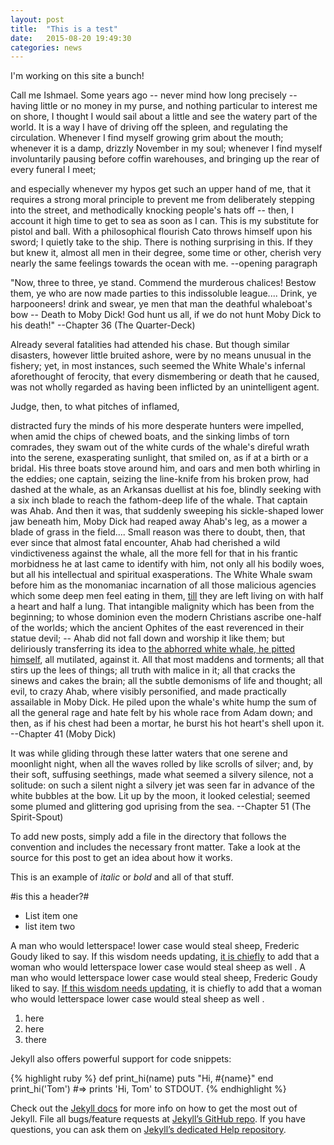 ```yaml
---
layout: post
title:  "This is a test"
date:   2015-08-20 19:49:30
categories: news
---
```

I'm working on this site a bunch!

Call me Ishmael. Some years ago -- never mind how long precisely -- having little or no money in my purse, and nothing particular to interest me on shore, I thought I would sail about a little and see the watery part of the world. It is a way I have of driving off the spleen, and regulating the circulation. Whenever I find myself growing grim about the mouth; whenever it is a damp, drizzly November in my soul; whenever I find myself involuntarily pausing before coffin warehouses, and bringing up the rear of every funeral I meet;

and especially whenever my hypos get such an upper hand of me, that it requires a strong moral principle to prevent me from deliberately stepping into the street, and methodically knocking people's hats off -- then, I account it high time to get to sea as soon as I can. This is my substitute for pistol and ball. With a philosophical flourish Cato throws himself upon his sword; I quietly take to the ship. There is nothing surprising in this. If they but knew it, almost all men in their degree, some time or other, cherish very nearly the same feelings towards the ocean with me. --opening paragraph

"Now, three to three, ye stand. Commend the murderous chalices! Bestow them, ye who are now made parties to this indissoluble league.... Drink, ye harpooneers! drink and swear, ye men that man the deathful whaleboat's bow -- Death to Moby Dick! God hunt us all, if we do not hunt Moby Dick to his death!" --Chapter 36 (The Quarter-Deck)

Already several fatalities had attended his chase. But though similar disasters, however little bruited ashore, were by no means unusual in the fishery; yet, in most instances, such seemed the White Whale's infernal aforethought of ferocity, that every dismembering or death that he caused, was not wholly regarded as having been inflicted by an unintelligent agent.

Judge, then, to what pitches of inflamed, 

distracted fury the minds of his more desperate hunters were impelled, when amid the chips of chewed boats, and the sinking limbs of torn comrades, they swam out of the white curds of the whale's direful wrath into the serene, exasperating sunlight, that smiled on, as if at a birth or a bridal.
His three boats stove around him, and oars and men both whirling in the eddies; one captain, seizing the line-knife from his broken prow, had dashed at the whale, as an Arkansas duellist at his foe, blindly seeking with a six inch blade to reach the fathom-deep life of the whale. That captain was Ahab. And then it was, that suddenly sweeping his sickle-shaped lower jaw beneath him, Moby Dick had reaped away Ahab's leg, as a mower a blade of grass in the field.... Small reason was there to doubt, then, that ever since that almost fatal encounter, Ahab had cherished a wild vindictiveness against the whale, all the more fell for that in his frantic morbidness he at last came to identify with him, not only all his bodily woes, but all his intellectual and spiritual exasperations. The White Whale swam before him as the monomaniac incarnation of all those malicious agencies which some deep men feel eating in them, [till](http://never.com) they are left living on with half a heart and half a lung. That intangible malignity which has been from the beginning; to whose dominion even the modern Christians ascribe one-half of the worlds; which the ancient Ophites of the east reverenced in their statue devil; -- Ahab did not fall down and worship it like them; but deliriously transferring its idea to [the abhorred white whale, he pitted himself](http://never.com), all mutilated, against it. All that most maddens and torments; all that stirs up the lees of things; all truth with malice in it; all that cracks the sinews and cakes the brain; all the subtle demonisms of life and thought; all evil, to crazy Ahab, where visibly personified, and made practically assailable in Moby Dick. He piled upon the whale's white hump the sum of all the general rage and hate felt by his whole race from Adam down; and then, as if his chest had been a mortar, he burst his hot heart's shell upon it. --Chapter 41 (Moby Dick)

It was while gliding through these latter waters that one serene and moonlight night, when all the waves rolled by like scrolls of silver; and, by their soft, suffusing seethings, made what seemed a silvery silence, not a solitude: on such a silent night a silvery jet was seen far in advance of the white bubbles at the bow. Lit up by the moon, it looked celestial; seemed some plumed and glittering god uprising from the sea. --Chapter 51 (The Spirit-Spout)

To add new posts, simply add a file in the directory that follows the convention  and includes the necessary front matter. Take a look at the source for this post to get an idea about how it works.

This is an example of _italic_ or *bold* and all of that stuff.

#is this a header?#

- List item one
- list item two

A man who would letterspace! lower case would steal sheep, Frederic Goudy liked to say. If this wisdom needs updating, [it is chiefly](http://iveneverbeenhere.com) to add that a woman who would letterspace lower case would steal sheep as well . A man who would letterspace lower case would steal sheep, Frederic Goudy liked to say. [If this wisdom needs updating](#), it is chiefly to add that a woman who would letterspace lower case would steal sheep as well .

1. here
2. here
3. there

Jekyll also offers powerful support for code snippets:

{% highlight ruby %}
def print_hi(name)
  puts "Hi, #{name}"
end
print_hi('Tom')
#=> prints 'Hi, Tom' to STDOUT.
{% endhighlight %}

Check out the [Jekyll docs][jekyll] for more info on how to get the most out of Jekyll. File all bugs/feature requests at [Jekyll’s GitHub repo][jekyll-gh]. If you have questions, you can ask them on [Jekyll’s dedicated Help repository][jekyll-help].

[jekyll]:      http://jekyllrb.com
[jekyll-gh]:   https://github.com/jekyll/jekyll
[jekyll-help]: https://github.com/jekyll/jekyll-help
